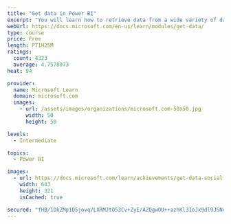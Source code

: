 ```yaml
---
title: "Get data in Power BI"
excerpt: "You will learn how to retrieve data from a wide variety of data sources, including Microsoft Excel, relational databases, and NoSQL data stores. You will also learn how to improve performance while retrieving data."
webUrl: https://docs.microsoft.com/en-us/learn/modules/get-data/
type: course
price: Free
length: PT1H25M
ratings:
  count: 4323
  average: 4.7578073
heat: 94

provider:
  name: Microsoft Learn
  domain: microsoft.com
  images:
    - url: /assets/images/organizations/microsoft.com-50x50.jpg
      width: 50
      height: 50

levels:
  - Intermediate

topics:
  - Power BI

images:
  - url: https://docs.microsoft.com/learn/achievements/get-data-social.png
    width: 643
    height: 321
    isCached: true

secured: "fHB/1DkZMp1O5jovq/LXRMJtO53Cv+ZyE/AZQgwOU++azhKl3IoJx9dl9JSNcvJLztjfwruCAW3dp9rWHDI0ZkxCVF/Wjn9x8Oer7aMouDLKyqWyfkCg731Kg6StmzlcHZQqCg8UR+AHqjlqUZ0NlaxTG3U0WfmWR/isNHiaTtQyV0q6eXBb5mPhKoQZK6y9rmGEZ6pbgwpfu8m6/DGzVTP8pJ2Kags0x4V0ABP1gPpGI1qWyiVYwR8MBomAwfO/cQFSrsJkgEEIWs2XR8rXXS1xFmpemZ/Yqv1fHk/vAlbEK/xIbaoYkRkRpLQV2XxGfahbhlnxn2PfdSb89nUioG4JZn9bfyj/BmqmQYvgNAStRwKdFDodeIEiTCr37yiU6UVXQuepqzpUizq377aa7HWIWoSqNbjgcVVA5yJYLUM=;rn9dDIDPWW9YzaMcXxz1Dw=="
---
```


